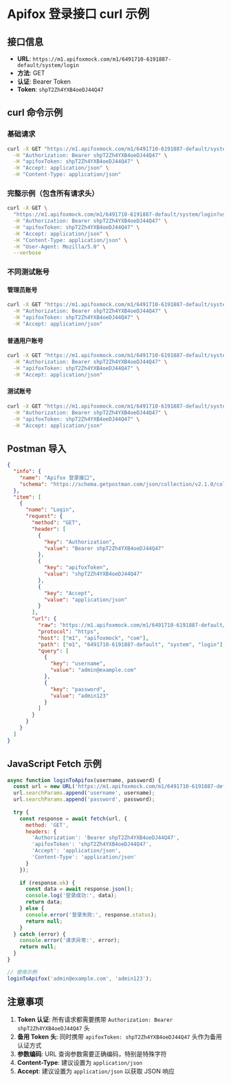 # Apifox 登录接口 curl 示例

## 接口信息

- **URL**: `https://m1.apifoxmock.com/m1/6491710-6191887-default/system/login`
- **方法**: GET
- **认证**: Bearer Token
- **Token**: `shpT2Zh4YXB4oeDJ44Q47`

## curl 命令示例

### 基础请求

```bash
curl -X GET "https://m1.apifoxmock.com/m1/6491710-6191887-default/system/login?username=admin@example.com&password=admin123" \
  -H "Authorization: Bearer shpT2Zh4YXB4oeDJ44Q47" \
  -H "apifoxToken: shpT2Zh4YXB4oeDJ44Q47" \
  -H "Accept: application/json" \
  -H "Content-Type: application/json"
```

### 完整示例（包含所有请求头）

```bash
curl -X GET \
  "https://m1.apifoxmock.com/m1/6491710-6191887-default/system/login?username=admin@example.com&password=admin123" \
  -H "Authorization: Bearer shpT2Zh4YXB4oeDJ44Q47" \
  -H "apifoxToken: shpT2Zh4YXB4oeDJ44Q47" \
  -H "Accept: application/json" \
  -H "Content-Type: application/json" \
  -H "User-Agent: Mozilla/5.0" \
  --verbose
```

### 不同测试账号

#### 管理员账号
```bash
curl -X GET "https://m1.apifoxmock.com/m1/6491710-6191887-default/system/login?username=admin@example.com&password=admin123" \
  -H "Authorization: Bearer shpT2Zh4YXB4oeDJ44Q47" \
  -H "apifoxToken: shpT2Zh4YXB4oeDJ44Q47" \
  -H "Accept: application/json"
```

#### 普通用户账号
```bash
curl -X GET "https://m1.apifoxmock.com/m1/6491710-6191887-default/system/login?username=user@example.com&password=user123" \
  -H "Authorization: Bearer shpT2Zh4YXB4oeDJ44Q47" \
  -H "apifoxToken: shpT2Zh4YXB4oeDJ44Q47" \
  -H "Accept: application/json"
```

#### 测试账号
```bash
curl -X GET "https://m1.apifoxmock.com/m1/6491710-6191887-default/system/login?username=test@example.com&password=test123" \
  -H "Authorization: Bearer shpT2Zh4YXB4oeDJ44Q47" \
  -H "apifoxToken: shpT2Zh4YXB4oeDJ44Q47" \
  -H "Accept: application/json"
```

## Postman 导入

```json
{
  "info": {
    "name": "Apifox 登录接口",
    "schema": "https://schema.getpostman.com/json/collection/v2.1.0/collection.json"
  },
  "item": [
    {
      "name": "Login",
      "request": {
        "method": "GET",
        "header": [
          {
            "key": "Authorization",
            "value": "Bearer shpT2Zh4YXB4oeDJ44Q47"
          },
          {
            "key": "apifoxToken",
            "value": "shpT2Zh4YXB4oeDJ44Q47"
          },
          {
            "key": "Accept",
            "value": "application/json"
          }
        ],
        "url": {
          "raw": "https://m1.apifoxmock.com/m1/6491710-6191887-default/system/login?username=admin@example.com&password=admin123",
          "protocol": "https",
          "host": ["m1", "apifoxmock", "com"],
          "path": ["m1", "6491710-6191887-default", "system", "login"],
          "query": [
            {
              "key": "username",
              "value": "admin@example.com"
            },
            {
              "key": "password",
              "value": "admin123"
            }
          ]
        }
      }
    }
  ]
}
```

## JavaScript Fetch 示例

```javascript
async function loginToApifox(username, password) {
  const url = new URL('https://m1.apifoxmock.com/m1/6491710-6191887-default/system/login');
  url.searchParams.append('username', username);
  url.searchParams.append('password', password);
  
  try {
    const response = await fetch(url, {
      method: 'GET',
      headers: {
        'Authorization': 'Bearer shpT2Zh4YXB4oeDJ44Q47',
        'apifoxToken': 'shpT2Zh4YXB4oeDJ44Q47',
        'Accept': 'application/json',
        'Content-Type': 'application/json'
      }
    });
    
    if (response.ok) {
      const data = await response.json();
      console.log('登录成功:', data);
      return data;
    } else {
      console.error('登录失败:', response.status);
      return null;
    }
  } catch (error) {
    console.error('请求异常:', error);
    return null;
  }
}

// 使用示例
loginToApifox('admin@example.com', 'admin123');
```

## 注意事项

1. **Token 认证**: 所有请求都需要携带 `Authorization: Bearer shpT2Zh4YXB4oeDJ44Q47` 头
2. **备用 Token 头**: 同时携带 `apifoxToken: shpT2Zh4YXB4oeDJ44Q47` 头作为备用认证方式
3. **参数编码**: URL 查询参数需要正确编码，特别是特殊字符
4. **Content-Type**: 建议设置为 `application/json`
5. **Accept**: 建议设置为 `application/json` 以获取 JSON 响应
